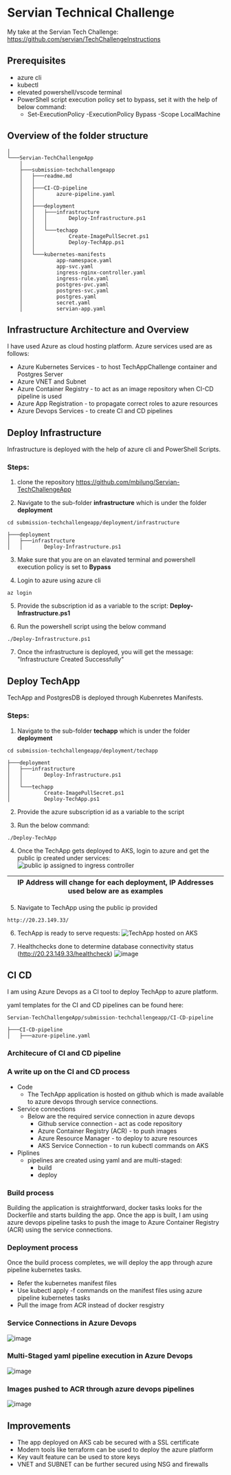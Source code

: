 
# Servian Technical Challenge
My take at the Servian Tech Challenge: https://github.com/servian/TechChallengeInstructions

## Prerequisites

- azure cli 
- kubectl 
- elevated powershell/vscode terminal
- PowerShell script execution policy set to bypass, set it with the help of below command:
  - Set-ExecutionPolicy -ExecutionPolicy Bypass -Scope LocalMachine

## Overview of the folder structure
```
│   
└───Servian-TechChallengeApp
    │       
    ├───submission-techchallengeapp
    │   ├───readme.md
    │   │   
    │   ├───CI-CD-pipeline
    │   │       azure-pipeline.yaml
    │   │       
    │   ├───deployment
    │   │   ├───infrastructure
    │   │   │       Deploy-Infrastructure.ps1
    │   │   │       
    │   │   └───techapp
    │   │           Create-ImagePullSecret.ps1
    │   │           Deploy-TechApp.ps1
    │   │           
    │   └───kubernetes-manifests
    │           app-namespace.yaml
    │           app-svc.yaml
    │           ingress-nginx-controller.yaml
    │           ingress-rule.yaml
    │           postgres-pvc.yaml
    │           postgres-svc.yaml
    │           postgres.yaml
    │           secret.yaml
    │           servian-app.yaml
```

## Infrastructure Architecture and Overview

I have used Azure as cloud hosting platform. Azure services used are as follows:

- Azure Kubernetes Services - to host TechAppChallenge container and Postgres Server
- Azure VNET and Subnet
- Azure Container Registry - to act as an image repository when CI-CD pipeline is used
- Azure App Registration - to propagate correct roles to azure resources
- Azure Devops Services - to create CI and CD pipelines

## Deploy Infrastructure

Infrastructure is deployed with the help of azure cli and PowerShell Scripts.

### Steps:

1. clone the repository https://github.com/mbilung/Servian-TechChallengeApp 

2. Navigate to the sub-folder <b>infrastructure</b> which is under the folder <b>deployment</b>

```
cd submission-techchallengeapp/deployment/infrastructure
```
```
├───deployment
│   ├───infrastructure
│   │       Deploy-Infrastructure.ps1
```

3. Make sure that you are on an elavated terminal and powershell execution policy is set to <b>Bypass</b>

4. Login to azure using azure cli
```
az login
```
5. Provide the subscription id as a variable to the script: <b>Deploy-Infrastructure.ps1</b>

6. Run the powershell script using the below command
```
./Deploy-Infrastructure.ps1
```

7. Once the infrastructure is deployed, you will get the message: "Infrastructure Created Successfully"

## Deploy TechApp

TechApp and PostgresDB is deployed through Kubenretes Manifests.

### Steps:

1. Navigate to the sub-folder <b>techapp</b> which is under the folder <b>deployment</b>

```
cd submission-techchallengeapp/deployment/techapp
```
```
├───deployment
│   ├───infrastructure
│   │       Deploy-Infrastructure.ps1
│   │       
│   └───techapp
│           Create-ImagePullSecret.ps1
│           Deploy-TechApp.ps1
```

2. Provide the azure subscription id as a variable to the script

3. Run the below command:
```
./Deploy-TechApp
```
4. Once the TechApp gets deployed to AKS, login to azure and get the public ip created under services:
![public ip assigned to ingress controller](https://user-images.githubusercontent.com/25122904/187092495-eec560a9-dc60-4fb0-a914-fe40b98105a0.png)

| **IP Address will change for each deployment, IP Addresses used below are as examples** |
| ------------- | 

5. Navigate to TechApp using the public ip provided
```
http://20.23.149.33/
```
6. TechApp is ready to serve requests:
![TechApp hosted on AKS](https://user-images.githubusercontent.com/25122904/187092577-bb717b0d-0645-4226-af43-ff472d48faab.png)

7. Healthchecks done to determine database connectivity status (http://20.23.149.33/healthcheck)
![image](https://user-images.githubusercontent.com/25122904/187092684-09d57e06-2c18-483c-a7b8-a264625352a0.png)



## CI CD

I am using Azure Devops as a CI tool to deploy TechApp to azure platform.

yaml templates for the CI and CD pipelines can be found here:
```
Servian-TechChallengeApp/submission-techchallengeapp/CI-CD-pipeline
```

```
├───CI-CD-pipeline
│   ├───azure-pipeline.yaml
```

### Architecure of CI and CD pipeline

### A write up on the CI and CD process

- Code
  - The TechApp application is hosted on github which is made available to azure devops through service connections.
- Service connections
  - Below are the required service connection in azure devops
    - Github service connection - act as code repository
    - Azure Container Registry (ACR) - to push images
    - Azure Resource Manager - to deploy to azure resources
    - AKS Service Connection - to run kubectl commands on AKS
- Piplines
  - pipelines are created using yaml and are multi-staged:
    - build
    - deploy

### Build process

Building the application is straightforward, docker tasks looks for the Dockerfile and starts building the app. Once the app is built, I am using azure devops pipeline tasks to push the image to Azure Container Registry (ACR) using the service connections.

### Deployment process
Once the build process completes, we will deploy the app through azure pipeline kubernetes tasks.
- Refer the kubernetes manifest files
- Use kubectl apply -f commands on the manifest files using azure pipeline kubernetes tasks
- Pull the image from ACR instead of docker resgistry

### Service Connections in Azure Devops
![image](https://user-images.githubusercontent.com/25122904/187134419-8d6bf47d-7d31-4625-9944-5295884ee612.png)

### Multi-Staged yaml pipeline execution in Azure Devops
![image](https://user-images.githubusercontent.com/25122904/187142445-bbb9b7ad-12e0-49a1-b59e-9402be3e2522.png)


### Images pushed to ACR through azure devops pipelines
![image](https://user-images.githubusercontent.com/25122904/187140646-1423ba1e-bd06-4030-a2a9-e0aedb821cc2.png)


## Improvements
- The app deployed on AKS cab be secured with a SSL certificate
- Modern tools like terraform can be used to deploy the azure platform
- Key vault feature can be used to store keys
- VNET and SUBNET can be further secured using NSG and firewalls
